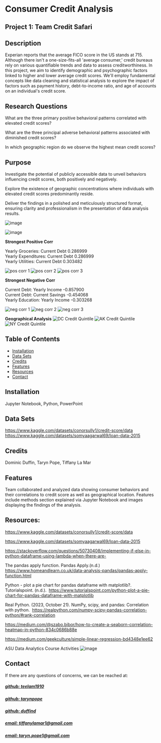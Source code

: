 # Consumer Credit Analysis
## Project 1: Team Credit Safari


## Description
Experian reports that the average FICO score in the US stands at 715. Although there isn't a one-size-fits-all 'average consumer,' credit bureaus rely on various quantifiable trends and data to assess creditworthiness. In this project, we aim to identify demographic and psychographic factors linked to higher and lower average credit scores. We'll employ fundamental concepts like data cleaning and statistical analysis to explore the impact of factors such as payment history, debt-to-income ratio, and age of accounts on an individual's credit score.

## Research Questions
What are the three primary positive behavioral patterns correlated with 	elevated credit scores?

What are the three principal adverse behavioral patterns associated 	with diminished credit scores?

In which geographic region do we observe the highest mean credit scores?

## Purpose
Investigate the potential of publicly accessible data to unveil behaviors influencing credit scores, both positively and negatively.

Explore the existence of geographic concentrations where individuals with elevated credit scores predominantly reside.

Deliver the findings in a polished and meticulously structured format, ensuring clarity and professionalism in the presentation of data analysis results.

![image](https://github.com/duffind/Project_1_Credit_Safari/assets/132629216/d2c89192-0385-459a-898c-3be4f7164033)

![image](https://github.com/duffind/Project_1_Credit_Safari/assets/132629216/2a6a7f0b-ca9c-46c9-aeca-2651f2165817)

**Strongest Positive Corr**

Yearly Groceries: Current Debt
0.286999<br>
Yearly Expenditures: Current Debt
0.286999<br>
Yearly Utilities: Current Debt 
0.303482<br>

![pos corr 1](https://github.com/duffind/Project_1_Credit_Safari/assets/132629216/fd15dfd9-8241-4c3a-b7dc-34e5c6bc4158)
![pos corr 2](https://github.com/duffind/Project_1_Credit_Safari/assets/132629216/09abeede-bf00-4851-8c99-c2ec4e0ed112)
![pos corr 3](https://github.com/duffind/Project_1_Credit_Safari/assets/132629216/dd4025b1-9944-4819-b434-4cf1e2a2baab)

**Strongest Negative Corr**

Current Debt: Yearly Income
-0.857900<br>
Current Debt: Current Savings
-0.454068<br>
Yearly Education: Yearly Income
-0.303268<br>


![neg corr 1](https://github.com/duffind/Project_1_Credit_Safari/assets/132629216/2677adbe-eb98-4746-a306-a3553615e571)
![neg corr 2](https://github.com/duffind/Project_1_Credit_Safari/assets/132629216/5599bc3e-4826-4d23-8970-e54deafabd63)
![neg corr 3](https://github.com/duffind/Project_1_Credit_Safari/assets/132629216/4943b019-598d-46de-a70b-ddd08f657d44)


**Geographical Analysis**
![DC Credit Quintile](https://github.com/duffind/Project_1_Credit_Safari/assets/132629216/4f4919cf-ba03-4f08-8a3a-77e96e2b61c9)
![AK Credit Quintile](https://github.com/duffind/Project_1_Credit_Safari/assets/132629216/c7bd0d65-df54-4508-94c9-8debc80461c0)
![NY Credit Quintile](https://github.com/duffind/Project_1_Credit_Safari/assets/132629216/f79d3834-f973-4a4c-ac1f-b39ce2c5c960)


## Table of Contents
- [Installation](#installation)
- [Data Sets](#datasets)
- [Credits](#credits)
- [Features](#features)
- [Resources](#resources)
- [Contact](#contact)

## Installation
Jupyter Notebook, Python, PowerPoint

## Data Sets
https://www.kaggle.com/datasets/conorsully1/credit-score/data <br>
https://www.kaggle.com/datasets/somyaagarwal69/loan-data-2015



## Credits
Dominic Duffin, Taryn Pope, Tiffany La Mar


## Features
Team collaborated and analyzed data showing consumer behaviors and their correlations to credit score as well as geographical location. Features include methods section explained via Jupyter Notebook and images displaying the findings of the analysis.   

## Resources: 
https://www.kaggle.com/datasets/conorsully1/credit-score/data

https://www.kaggle.com/datasets/somyaagarwal69/loan-data-2015

https://stackoverflow.com/questions/50730408/implementing-if-else-in-python-dataframe-using-lambda-when-there-are-

The pandas apply function. Pandas Apply.(n.d.) 
https://www.homeandlearn.co.uk/data-analysis-pandas/pandas-apply-function.html

Python - plot a pie chart for pandas dataframe with matplotlib?. Tutorialspoint. (n.d.). 
https://www.tutorialspoint.com/python-plot-a-pie-chart-for-pandas-dataframe-with-matplotlib

Real Python. (2023, October 21). NumPy, scipy, and pandas: Correlation with python. 
https://realpython.com/numpy-scipy-pandas-correlation-python/#rank-correlation

https://medium.com/@szabo.bibor/how-to-create-a-seaborn-correlation-heatmap-in-python-834c0686b88e

https://medium.com/geekculture/simple-linear-regression-bd4348e1ee62

ASU Data Analytics Course Activities
![image](https://github.com/duffind/Project_1_Credit_Safari/assets/132629216/ee7aea7a-674b-4824-958f-79848e0cdd39)


## Contact
If there are any questions of concerns, we can be reached at:
##### [github: teelam1910](https://github.com/teelam1910)
##### [github: tarynpope](https://github.com/tarynpope)
##### [github: duffind](https://github.com/duffind)
##### [email: tiffanylamar1@gmail.com](mailto:tiffanylamar1@gmail.com)
##### [email: taryn.pope1@gmail.com](mailto:taryn.pope1@gmail.com)


